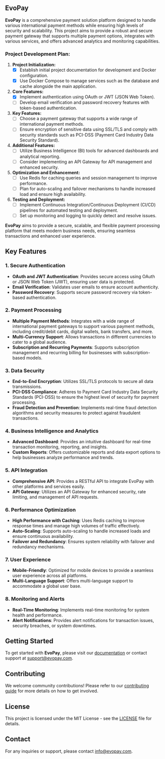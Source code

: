 ## **EvoPay**

**EvoPay** is a comprehensive payment solution platform designed to handle various international payment methods while ensuring high levels of security and scalability. This project aims to provide a robust and secure payment gateway that supports multiple payment options, integrates with various services, and offers advanced analytics and monitoring capabilities.

### Project Development Plan:

1. **Project Initialization:**
   - [X] Establish initial project documentation for development and Docker configuration.
   - [X] Use Docker Compose to manage services such as the database and cache alongside the main application.

2. **Core Features:**
   - [X] Implement authentication using OAuth or JWT (JSON Web Token).
   - [ ] Develop email verification and password recovery features with token-based authentication.

3. **Key Features:**
   - [ ] Choose a payment gateway that supports a wide range of international payment methods.
   - [ ] Ensure encryption of sensitive data using SSL/TLS and comply with security standards such as PCI-DSS (Payment Card Industry Data Security Standard).

4. **Additional Features:**
   - [ ] Utilize Business Intelligence (BI) tools for advanced dashboards and analytical reporting.
   - [ ] Consider implementing an API Gateway for API management and enhanced security.

5. **Optimization and Enhancement:**
   - [ ] Use Redis for caching queries and session management to improve performance.
   - [ ] Plan for auto-scaling and failover mechanisms to handle increased load and ensure high availability.

6. **Testing and Deployment:**
   - [ ] Implement Continuous Integration/Continuous Deployment (CI/CD) pipelines for automated testing and deployment.
   - [ ] Set up monitoring and logging to quickly detect and resolve issues.

**EvoPay** aims to provide a secure, scalable, and flexible payment processing platform that meets modern business needs, ensuring seamless transactions and enhanced user experience.

## Key Features

### 1. Secure Authentication
- **OAuth and JWT Authentication**: Provides secure access using OAuth or JSON Web Token (JWT), ensuring user data is protected.
- **Email Verification**: Validates user emails to ensure account authenticity.
- **Password Recovery**: Supports secure password recovery via token-based authentication.

### 2. Payment Processing
- **Multiple Payment Methods**: Integrates with a wide range of international payment gateways to support various payment methods, including credit/debit cards, digital wallets, bank transfers, and more.
- **Multi-Currency Support**: Allows transactions in different currencies to cater to a global audience.
- **Subscription and Recurring Payments**: Supports subscription management and recurring billing for businesses with subscription-based models.

### 3. Data Security
- **End-to-End Encryption**: Utilizes SSL/TLS protocols to secure all data transmissions.
- **PCI-DSS Compliance**: Adheres to Payment Card Industry Data Security Standards (PCI-DSS) to ensure the highest level of security for payment processing.
- **Fraud Detection and Prevention**: Implements real-time fraud detection algorithms and security measures to protect against fraudulent transactions.

### 4. Business Intelligence and Analytics
- **Advanced Dashboard**: Provides an intuitive dashboard for real-time transaction monitoring, reporting, and insights.
- **Custom Reports**: Offers customizable reports and data export options to help businesses analyze performance and trends.

### 5. API Integration
- **Comprehensive API**: Provides a RESTful API to integrate EvoPay with other platforms and services easily.
- **API Gateway**: Utilizes an API Gateway for enhanced security, rate limiting, and management of API requests.

### 6. Performance Optimization
- **High Performance with Caching**: Uses Redis caching to improve response times and manage high volumes of traffic effectively.
- **Auto-Scaling**: Supports auto-scaling to handle increased loads and ensure continuous availability.
- **Failover and Redundancy**: Ensures system reliability with failover and redundancy mechanisms.

### 7. User Experience
- **Mobile-Friendly**: Optimized for mobile devices to provide a seamless user experience across all platforms.
- **Multi-Language Support**: Offers multi-language support to accommodate a global user base.

### 8. Monitoring and Alerts
- **Real-Time Monitoring**: Implements real-time monitoring for system health and performance.
- **Alert Notifications**: Provides alert notifications for transaction issues, security breaches, or system downtimes.

## Getting Started

To get started with **EvoPay**, please visit our [documentation](https://docs.evopay.com) or contact support at [support@evopay.com](mailto:support@evopay.com).

## Contributing

We welcome community contributions! Please refer to our [contributing guide](CONTRIBUTING.md) for more details on how to get involved.

## License

This project is licensed under the MIT License - see the [LICENSE](LICENSE) file for details.

## Contact

For any inquiries or support, please contact [info@evopay.com](mailto:info@evopay.com).
